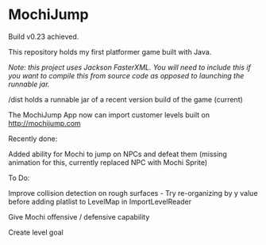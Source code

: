 # MochiJump
Build v0.23 achieved.

This repository holds my first platformer game built with Java.

*Note: this project uses Jackson FasterXML. You will need to include this if you want to compile this from source code as opposed to launching the runnable jar.*

/dist holds a runnable jar of a recent version build of the game (current)

The MochiJump App now can import customer levels built on http://mochijump.com

Recently done:

Added ability for Mochi to jump on NPCs and defeat them (missing animation for this, currently replaced NPC with Mochi Sprite)

To Do:

Improve collision detection on rough surfaces - Try re-organizing by y value before adding platlist to LevelMap in ImportLevelReader 

Give Mochi offensive / defensive capability

Create level goal
